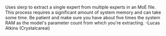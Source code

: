 Uses slerp to extract a single expert from multiple experts in an MoE file. This process requires a significant amount of system memory and can take some time. Be patient and make sure you have about five times the system RAM as the model's parameter count from which you're extracting.
-Lucas Atkins (Crystalcareai)
